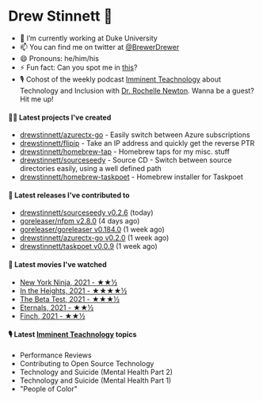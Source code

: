 
# Drew Stinnett 👋

- 🔭 I’m currently working at Duke University
- 📫 You can find me on twitter at [@BrewerDrewer](https://twitter.com/BrewerDrewer)
- 😄 Pronouns: he/him/his
- ⚡ Fun fact: Can you spot me in [this](https://www.youtube.com/watch?v=oL9WnB0qHBA)?
- 🎙 Cohost of the weekly podcast [Imminent Teachnology](https://podcast.imminentteachnology.com/) about Technology and Inclusion with [Dr. Rochelle Newton](https://www.linkedin.com/in/drrochellenewton/). Wanna be a guest? Hit me up!

#### 👨‍💻 Latest projects I've created
- [drewstinnett/azurectx-go](https://github.com/drewstinnett/azurectx-go) - Easily switch between Azure subscriptions
- [drewstinnett/flipip](https://github.com/drewstinnett/flipip) - Take an IP address and quickly get the reverse PTR
- [drewstinnett/homebrew-tap](https://github.com/drewstinnett/homebrew-tap) - Homebrew taps for my misc. stuff
- [drewstinnett/sourceseedy](https://github.com/drewstinnett/sourceseedy) - Source CD - Switch between source directories easily, using a well defined path
- [drewstinnett/homebrew-taskpoet](https://github.com/drewstinnett/homebrew-taskpoet) - Homebrew installer for Taskpoet

#### 🚀 Latest releases I've contributed to
- [drewstinnett/sourceseedy v0.2.6](https://github.com/drewstinnett/sourceseedy/releases/tag/v0.2.6) (today)
- [goreleaser/nfpm v2.8.0](https://github.com/goreleaser/nfpm/releases/tag/v2.8.0) (4 days ago)
- [goreleaser/goreleaser v0.184.0](https://github.com/goreleaser/goreleaser/releases/tag/v0.184.0) (1 week ago)
- [drewstinnett/azurectx-go v0.2.0](https://github.com/drewstinnett/azurectx-go/releases/tag/v0.2.0) (1 week ago)
- [drewstinnett/taskpoet v0.0.9](https://github.com/drewstinnett/taskpoet/releases/tag/v0.0.9) (1 week ago)

#### 🍿 Latest movies I've watched
- [New York Ninja, 2021 - ★★½](https://letterboxd.com/mondodrew/film/new-york-ninja/)
- [In the Heights, 2021 - ★★★★½](https://letterboxd.com/mondodrew/film/in-the-heights/2/)
- [The Beta Test, 2021 - ★★★½](https://letterboxd.com/mondodrew/film/the-beta-test/)
- [Eternals, 2021 - ★★½](https://letterboxd.com/mondodrew/film/eternals/)
- [Finch, 2021 - ★★½](https://letterboxd.com/mondodrew/film/finch/)

#### 🎙 Latest [Imminent Teachnology](https://podcast.imminentteachnology.com/) topics
- Performance Reviews
- Contributing to Open Source Technology
- Technology and Suicide (Mental Health Part 2)
- Technology and Suicide (Mental Health Part 1)
- &#34;People of Color&#34;